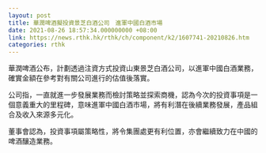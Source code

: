 ```yaml
---
layout: post
title: 華潤啤酒擬投資景芝白酒公司　進軍中國白酒市場
date: 2021-08-26 18:57:34.000000000 +08:00
link: https://news.rthk.hk/rthk/ch/component/k2/1607741-20210826.htm
categories: rthk
---
```


華潤啤酒公布，計劃透過注資方式投資山東景芝白酒公司，以進軍中國白酒業務，確實金額在參考對有關公司進行的估值後落實。

公司指，一直就進一步發展業務而檢討策略並探索商機，認為今次的投資事項是一個意義重大的里程碑，意味進軍中國白酒市場，將有利潛在後續業務發展，產品組合及收入來源多元化。

董事會認為，投資事項屬策略性，將令集團處更有利位置，亦會繼續致力在中國的啤酒釀造業務。
